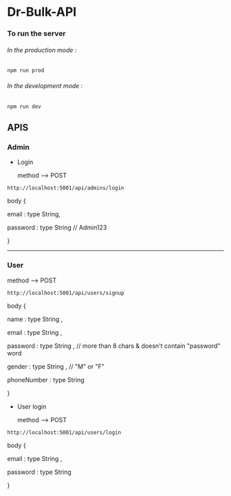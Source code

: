 # Dr-Bulk-API
      
### To run the server
###### In the production mode :

```
npm run prod
```

###### In the development mode :

```
npm run dev
```


## APIS


### Admin

- Login

  method --> POST
  
```
http://localhost:5001/api/admins/login
```

body {

email : type String,

password : type String      // Admin123

}

<hr/>

### User

  method --> POST
  
```
http://localhost:5001/api/users/signup
```

body {

name : type String ,
      
email : type String ,
      
password : type String ,      // more than 8 chars & doesn't contain "password" word
      
gender : type String ,      // "M" or "F"
      
phoneNumber : type String
      
}

- User login

  method --> POST
  
```
http://localhost:5001/api/users/login
```

body {

email : type String ,
  
password : type String
  
}
